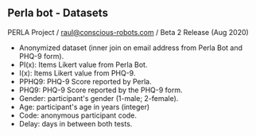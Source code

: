 ## Perla bot - Datasets
PERLA Project / raul@conscious-robots.com / Beta 2 Release (Aug 2020)

- Anonymized dataset (inner join on email address from Perla Bot and PHQ-9 form). 
- PI(x): Items Likert value from Perla Bot. 
- I(x): Items Likert value from PHQ-9. 
- PPHQ9: PHQ-9 Score reported by Perla. 
- PHQ9: PHQ-9 Score reported by the PHQ-9 form. 
- Gender: participant's gender (1-male; 2-female). 
- Age: participant's age in years (integer)
- Code: anonymous participant code. 
- Delay: days in between both tests. 
